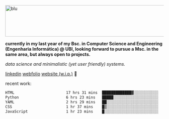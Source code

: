 
<img width="1415" height="100" alt="blu" src="https://github.com/rdsilva01/rdsilva01/assets/101207588/deb060e5-d035-4f09-b511-e3f50605b207">

**currently in my last year of my Bsc. in Computer Science and Engineering (Engenharia Informática) @ UBI, looking forward to pursue a Msc. in the same area, but always open to projects.**

*data science and minimalistic (yet user friendly) systems.*

[linkedin](https://www.linkedin.com/in/rodrigo-silva-455b291bb/)
[webfolio](https://rdsilva01.github.io/portfolio-resume)
[website (w.i.p.)](https://rdsilva01.github.io/) 🏁

<!-- ![](https://komarev.com/ghpvc/?username=rdsilva01) -->

recent work:
<!--START_SECTION:waka-->

```txt
HTML                       17 hrs 31 mins  █████████████▓░░░░░░░░░░░   54.73 %
Python                     6 hrs 23 mins   █████░░░░░░░░░░░░░░░░░░░░   19.94 %
YAML                       2 hrs 29 mins   ██░░░░░░░░░░░░░░░░░░░░░░░   07.80 %
CSS                        1 hr 37 mins    █▒░░░░░░░░░░░░░░░░░░░░░░░   05.05 %
JavaScript                 1 hr 23 mins    █░░░░░░░░░░░░░░░░░░░░░░░░   04.33 %
```

<!--END_SECTION:waka-->


